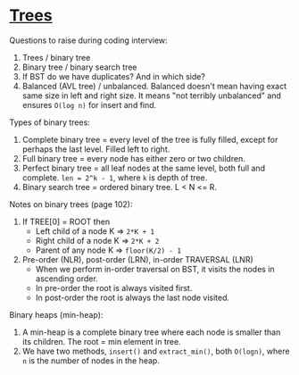 # [Trees](https://github.com/Rustam-Z/data-structures-and-algorithms#tree)

Questions to raise during coding interview:
1. Trees / binary tree
2. Binary tree / binary search tree
3. If BST do we have duplicates? And in which side?
4. Balanced (AVL tree) / unbalanced. Balanced doesn't mean having exact same size in left and right size. It means  "not terribly unbalanced" and ensures `O(log n)` for insert and find.

Types of binary trees:
1. Complete binary tree = every level of the tree is fully filled, except for perhaps the last level. Filled left to right.
2. Full binary tree = every node has either zero or two children.
3. Perfect binary tree = all leaf nodes at the same level, both full and complete. `len = 2^k - 1`, where `k` is depth of tree. 
4. Binary search tree = ordered binary tree. L < N <= R.

Notes on binary trees (page 102):
1. If TREE[0] = ROOT then
    - Left child of a node K => `2*K + 1`
    - Right child of a node K => `2*K + 2`
    - Parent of any node K => `floor(K/2) - 1`
2. Pre-order (NLR), post-order (LRN), in-order TRAVERSAL (LNR)
    - When we perform in-order traversal on BST, it visits the nodes in ascending order.
    - In pre-order the root is always visited first.
    - In post-order the root is always the last node visited.

Binary heaps (min-heap):
1. A min-heap is a complete binary tree where each node is smaller than its children. The root = min element in tree.
2. We have two methods, `insert()` and `extract_min()`, both `O(logn)`, where `n` is the number of nodes in the heap.


